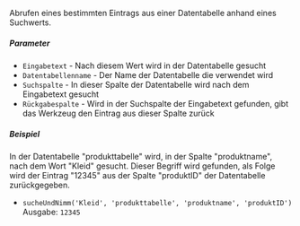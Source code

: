 Abrufen eines bestimmten Eintrags aus einer Datentabelle anhand eines Suchwerts.

##### Parameter
* `Eingabetext` - Nach diesem Wert wird in der Datentabelle gesucht
* `Datentabellenname` - Der Name der Datentabelle die verwendet wird
* `Suchspalte` - In dieser Spalte der Datentabelle wird nach dem Eingabetext gesucht
* `Rückgabespalte` - Wird in der Suchspalte der Eingabetext gefunden, gibt das Werkzeug den Eintrag aus dieser Spalte zurück

##### Beispiel
In der Datentabelle "produkttabelle" wird, in der Spalte "produktname", nach dem Wort "Kleid" gesucht. 
Dieser Begriff wird gefunden, als Folge wird der Eintrag "12345" aus der Spalte "produktID" der Datentabelle zurückgegeben.
* `sucheUndNimm('Kleid', 'produkttabelle', 'produktname', 'produktID')` Ausgabe: `12345`
